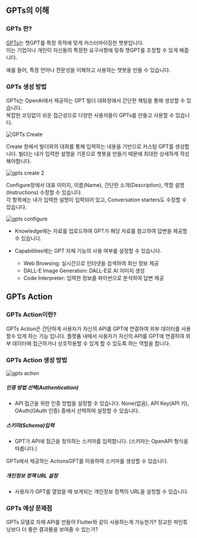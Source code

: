 ## GPTs의 이해

### GPTs 란?

[GPTs](https://chatgpt.com/gpts)는 챗GPT를 특정 목적에 맞게 커스터마이징한 챗봇입니다.  
이는 기업이나 개인이 자신들의 특정한 요구사항에 맞춰 챗GPT를 조정할 수 있게 해줍니다.  

예를 들어, 특정 언어나 전문성을 이해하고 사용하는 챗봇을 만들 수 있습니다.  

### GPTs 생성 방법

GPTs는 OpenAI에서 제공하는 GPT 빌더 대화창에서 간단한 채팅을 통해 생성할 수 있습니다.  
복잡한 코딩없이 쉬운 접근성으로 다양한 사용자들이 GPTs를 만들고 사용할 수 있습니다.

![GPTs Create](https://github.com/sjk0503/chatAPP/assets/100744515/513834f1-0302-4731-a2dd-a7f9978a63ea)

Create 창에서 빌더와의 대화를 통해 입력하는 내용을 기반으로 커스텀 GPT를 생성합니다.
빌더는 내가 입력한 설명을 기준으로 챗봇을 만들기 때문에 최대한 상세하게 작성해야합니다.

![gpts create 2](https://github.com/sjk0503/chatAPP/assets/100744515/cff7bb36-e878-4959-9a53-b74645a2cf22)

Configure창에서 대표 이미지, 이름(Name), 간단한 소개(Description), 역할 설명(Instructions) 수정할 수 있습니다.  
각 항목에는 내가 입력한 설명이 입력되어 있고, Conversation starters도 수정할 수 있습니다.

![gpts configure](https://github.com/sjk0503/chatAPP/assets/100744515/3c0c1fc5-7d8a-413b-9fc4-7e308814bdd7)

- Knowledge에는 자료를 업로드하여 GPT가 해당 자료를 참고하여 답변을 제공할 수 있습니다.
- Capabilities에는 GPT 자체 기능의 사용 여부를 설정할 수 있습니다.

  - Web Browsing: 실시간으로 인터넷을 검색하여 최신 정보 제공
  - DALL-E Image Generation: DALL-E로 AI 이미지 생성
  - Code Interpreter: 입력한 정보를 파이썬으로 분석하여 답변 제공

## GPTs Action

### GPTs Action이란?

GPTs Action은 간단하게 사용자가 자신의 API를 GPT에 연결하여 외부 데이터를 사용 할수 있게 하는 기능 입니다. 플랫폼 내에서 사용자가 자신의 API를 GPT에 연결하여 외부 데이터에 접근하거나 상호작용할 수 있게 할 수 있도록 하는 역할을 합니다.

### GPTs Action 생성 방법

![gpts action](https://github.com/sjk0503/chatAPP/assets/100744515/177ff416-e178-462f-ab1d-9d4274220723)

##### 인증 방법 선택(Authentication)

- API 접근을 위한 인증 방법을 설정할 수 있습니다.
None(없음), API Key(API 키), OAuth(OAuth 인증) 중에서 선택하여 설정할 수 있습니다.

##### 스키마(Schema)입력

- GPT가 API에 접근을 정의하는 스키마를 입력합니다. (스키마는 OpenAPI 형식을 따릅니다.)

GPTs에서 제공하는 ActionsGPT를 이용하여 스키마를 생성할 수 있습니다.

##### 개인정보 정책 URL 설정

- 사용자가 GPT를 열었을 때 보게되는 개인정보 정책의 URL을 설정할 수 있습니다.

### GPTs 예상 문제점

GPTs 모델로 자체 API를 만들어 Flutter와 같이 사용하는게 가능한가?
정교한 파인튜닝보다 더 좋은 결과물을 보여줄 수 있는가?
